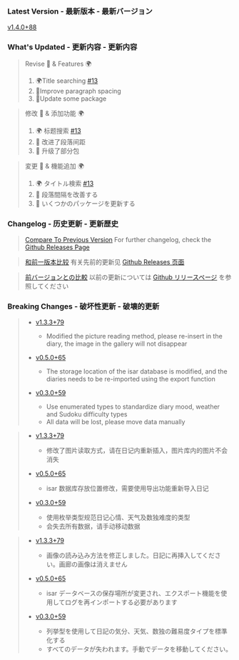 ### **Latest Version - 最新版本 - 最新バージョン**

[v1.4.0+88](https://github.com/Cierra-Runis/mercurius/releases/tag/v1.4.0+88)

### **What's Updated - 更新内容 - 更新内容**

> Revise 📖 & Features 🌍
>
> 1. 🌍Title searching [#13](https://github.com/Cierra-Runis/mercurius/issues/13)
> 2. 📖Improve paragraph spacing
> 3. 📖Update some package

> 修改 📖 & 添加功能 🌍
>
> 1. 🌍 标题搜索 [#13](https://github.com/Cierra-Runis/mercurius/issues/13)
> 1. 📖 改进了段落间距
> 1. 📖 升级了部分包

> 変更 📖 & 機能追加 🌍
>
> 1. 🌍 タイトル検索 [#13](https://github.com/Cierra-Runis/mercurius/issues/13)
> 2. 📖 段落間隔を改善する
> 3. 📖 いくつかのパッケージを更新する

### **Changelog - 历史更新 - 更新歴史**

> [Compare To Previous Version](https://github.com/Cierra-Runis/mercurius/compare/v1.3.9+87...v1.4.0+88)
> For further changelog, check the [Github Releases Page](https://github.com/Cierra-Runis/mercurius/releases)

> [和前一版本比较](https://github.com/Cierra-Runis/mercurius/compare/v1.3.9+87...v1.4.0+88)
> 有关先前的更新见 [Github Releases 页面](https://github.com/Cierra-Runis/mercurius/releases)

> [前バージョンとの比較](https://github.com/Cierra-Runis/mercurius/compare/v1.3.9+87...v1.4.0+88)
> 以前の更新については [Github リリースページ](https://github.com/Cierra-Runis/mercurius/releases) を参照してください

### **Breaking Changes - 破坏性更新 - 破壊的更新**

> - [v1.3.3+79](https://github.com/Cierra-Runis/mercurius/releases/tag/v1.3.3+79)
>
>   - Modified the picture reading method, please re-insert in the diary, the image in the gallery will not disappear
>
> - [v0.5.0+65](https://github.com/Cierra-Runis/mercurius/releases/tag/v0.5.0+65)
>
>   - The storage location of the isar database is modified, and the diaries needs to be re-imported using the export function
>
> - [v0.3.0+59](https://github.com/Cierra-Runis/mercurius/releases/tag/v0.3.0+59)
>
>   - Use enumerated types to standardize diary mood, weather and Sudoku difficulty types
>   - All data will be lost, please move data manually

> - [v1.3.3+79](https://github.com/Cierra-Runis/mercurius/releases/tag/v1.3.3+79)
>
>   - 修改了图片读取方式，请在日记内重新插入，图片库内的图片不会消失
>
> - [v0.5.0+65](https://github.com/Cierra-Runis/mercurius/releases/tag/v0.5.0+65)
>
>   - isar 数据库存放位置修改，需要使用导出功能重新导入日记
>
> - [v0.3.0+59](https://github.com/Cierra-Runis/mercurius/releases/tag/v0.3.0+59)
>
>   - 使用枚举类型规范日记心情、天气及数独难度的类型
>   - 会失去所有数据，请手动移动数据

> - [v1.3.3+79](https://github.com/Cierra-Runis/mercurius/releases/tag/v1.3.3+79)
>
>   - 画像の読み込み方法を修正しました。日記に再挿入してください。画廊の画像は消えません
>
> - [v0.5.0+65](https://github.com/Cierra-Runis/mercurius/releases/tag/v0.5.0+65)
>
>   - isar データベースの保存場所が変更され、エクスポート機能を使用してログを再インポートする必要があります
>
> - [v0.3.0+59](https://github.com/Cierra-Runis/mercurius/releases/tag/v0.3.0+59)
>
>   - 列挙型を使用して日記の気分、天気、数独の難易度タイプを標準化する
>   - すべてのデータが失われます。手動でデータを移動してください。

